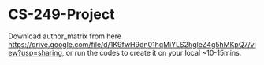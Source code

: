 # CS-249-Project
Download author_matrix from here https://drive.google.com/file/d/1K9fwH9dn01hqMiYLS2hgleZ4g5hMKpQ7/view?usp=sharing, or run the codes to create it on your local ~10-15mins. 